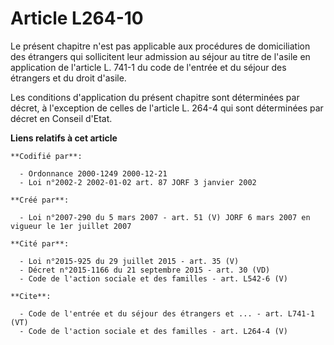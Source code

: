 # Article L264-10

Le présent chapitre n'est pas applicable aux procédures de domiciliation des étrangers qui sollicitent leur admission au
séjour au titre de l'asile en application de l'article L. 741-1 du code de l'entrée et du séjour des étrangers et du droit
d'asile. 

Les conditions d'application du présent chapitre sont déterminées par décret, à l'exception de celles de l'article L. 264-4
qui sont déterminées par décret en Conseil d'Etat.

**Liens relatifs à cet article**

	**Codifié par**:

	  - Ordonnance 2000-1249 2000-12-21
	  - Loi n°2002-2 2002-01-02 art. 87 JORF 3 janvier 2002

	**Créé par**:

	  - Loi n°2007-290 du 5 mars 2007 - art. 51 (V) JORF 6 mars 2007 en vigueur le 1er juillet 2007

	**Cité par**:

	  - Loi n°2015-925 du 29 juillet 2015 - art. 35 (V)
	  - Décret n°2015-1166 du 21 septembre 2015 - art. 30 (VD)
	  - Code de l'action sociale et des familles - art. L542-6 (V)

	**Cite**:

	  - Code de l'entrée et du séjour des étrangers et ... - art. L741-1 (VT)
	  - Code de l'action sociale et des familles - art. L264-4 (V)
